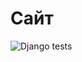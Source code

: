 # Сайт
![Django tests](https://github.com/Macropals/MARK01/actions/workflows/django-tests.yml/badge.svg?branch=site)